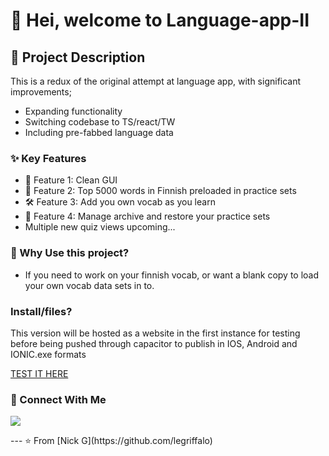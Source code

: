 # 👋 Hei, welcome to Language-app-II

## 📝 Project Description
This is a redux of the original attempt at language app, with significant improvements;

- Expanding functionality
- Switching codebase to TS/react/TW
- Including pre-fabbed language data 

### ✨ Key Features
- 🎯 Feature 1: Clean GUI
- 🔄 Feature 2: Top 5000 words in Finnish preloaded in practice sets
- 🛠️ Feature 3: Add you own vocab as you learn
- 🎯 Feature 4: Manage archive and restore your practice sets
-  Multiple new quiz views upcoming...

### 🎯 Why Use this project?
- If you need to work on your finnish vocab, or want a blank copy to load your own vocab data sets in to.

### Install/files?
This version will be hosted as a website in the first instance for testing before being pushed through capacitor to publish in IOS, Android and IONIC.exe formats
 
<a href = "https://github.com/legriffalo/VocabApp/releases/tag/v_0_0_1"> TEST IT HERE </a>
### 🤝 Connect With Me
<p align="left">
<a href="https://www.linkedin.com/in/nick-griffiths-7b139198/">
  <img src="https://img.shields.io/badge/LinkedIn-0077B5?style=for-the-badge&logo=linkedin&logoColor=white"/>
</a>

</p>
---
⭐️ From [Nick G](https://github.com/legriffalo)

